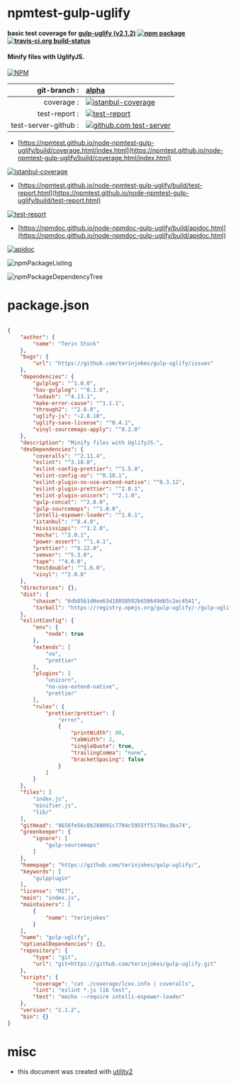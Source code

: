# npmtest-gulp-uglify

#### basic test coverage for  [gulp-uglify (v2.1.2)](https://github.com/terinjokes/gulp-uglify/)  [![npm package](https://img.shields.io/npm/v/npmtest-gulp-uglify.svg?style=flat-square)](https://www.npmjs.org/package/npmtest-gulp-uglify) [![travis-ci.org build-status](https://api.travis-ci.org/npmtest/node-npmtest-gulp-uglify.svg)](https://travis-ci.org/npmtest/node-npmtest-gulp-uglify)

#### Minify files with UglifyJS.

[![NPM](https://nodei.co/npm/gulp-uglify.png?downloads=true&downloadRank=true&stars=true)](https://www.npmjs.com/package/gulp-uglify)

| git-branch : | [alpha](https://github.com/npmtest/node-npmtest-gulp-uglify/tree/alpha)|
|--:|:--|
| coverage : | [![istanbul-coverage](https://npmtest.github.io/node-npmtest-gulp-uglify/build/coverage.badge.svg)](https://npmtest.github.io/node-npmtest-gulp-uglify/build/coverage.html/index.html)|
| test-report : | [![test-report](https://npmtest.github.io/node-npmtest-gulp-uglify/build/test-report.badge.svg)](https://npmtest.github.io/node-npmtest-gulp-uglify/build/test-report.html)|
| test-server-github : | [![github.com test-server](https://npmtest.github.io/node-npmtest-gulp-uglify/GitHub-Mark-32px.png)](https://npmtest.github.io/node-npmtest-gulp-uglify/build/app/index.html) | | build-artifacts : | [![build-artifacts](https://npmtest.github.io/node-npmtest-gulp-uglify/glyphicons_144_folder_open.png)](https://github.com/npmtest/node-npmtest-gulp-uglify/tree/gh-pages/build)|

- [https://npmtest.github.io/node-npmtest-gulp-uglify/build/coverage.html/index.html](https://npmtest.github.io/node-npmtest-gulp-uglify/build/coverage.html/index.html)

[![istanbul-coverage](https://npmtest.github.io/node-npmtest-gulp-uglify/build/screenCapture.buildCi.browser.%252Ftmp%252Fbuild%252Fcoverage.lib.html.png)](https://npmtest.github.io/node-npmtest-gulp-uglify/build/coverage.html/index.html)

- [https://npmtest.github.io/node-npmtest-gulp-uglify/build/test-report.html](https://npmtest.github.io/node-npmtest-gulp-uglify/build/test-report.html)

[![test-report](https://npmtest.github.io/node-npmtest-gulp-uglify/build/screenCapture.buildCi.browser.%252Ftmp%252Fbuild%252Ftest-report.html.png)](https://npmtest.github.io/node-npmtest-gulp-uglify/build/test-report.html)

- [https://npmdoc.github.io/node-npmdoc-gulp-uglify/build/apidoc.html](https://npmdoc.github.io/node-npmdoc-gulp-uglify/build/apidoc.html)

[![apidoc](https://npmdoc.github.io/node-npmdoc-gulp-uglify/build/screenCapture.buildCi.browser.%252Ftmp%252Fbuild%252Fapidoc.html.png)](https://npmdoc.github.io/node-npmdoc-gulp-uglify/build/apidoc.html)

![npmPackageListing](https://npmtest.github.io/node-npmtest-gulp-uglify/build/screenCapture.npmPackageListing.svg)

![npmPackageDependencyTree](https://npmtest.github.io/node-npmtest-gulp-uglify/build/screenCapture.npmPackageDependencyTree.svg)



# package.json

```json

{
    "author": {
        "name": "Terin Stock"
    },
    "bugs": {
        "url": "https://github.com/terinjokes/gulp-uglify/issues"
    },
    "dependencies": {
        "gulplog": "^1.0.0",
        "has-gulplog": "^0.1.0",
        "lodash": "^4.13.1",
        "make-error-cause": "^1.1.1",
        "through2": "^2.0.0",
        "uglify-js": "~2.8.10",
        "uglify-save-license": "^0.4.1",
        "vinyl-sourcemaps-apply": "^0.2.0"
    },
    "description": "Minify files with UglifyJS.",
    "devDependencies": {
        "coveralls": "^2.11.4",
        "eslint": "^3.18.0",
        "eslint-config-prettier": "^1.5.0",
        "eslint-config-xo": "^0.18.1",
        "eslint-plugin-no-use-extend-native": "^0.3.12",
        "eslint-plugin-prettier": "^2.0.1",
        "eslint-plugin-unicorn": "^2.1.0",
        "gulp-concat": "^2.0.0",
        "gulp-sourcemaps": "^1.0.0",
        "intelli-espower-loader": "^1.0.1",
        "istanbul": "^0.4.0",
        "mississippi": "^1.2.0",
        "mocha": "^3.0.1",
        "power-assert": "^1.4.1",
        "prettier": "^0.22.0",
        "semver": "^5.3.0",
        "tape": "^4.0.0",
        "testdouble": "^1.6.0",
        "vinyl": "^2.0.0"
    },
    "directories": {},
    "dist": {
        "shasum": "6db85b1d0ee63d18058592b658649d65c2ec4541",
        "tarball": "https://registry.npmjs.org/gulp-uglify/-/gulp-uglify-2.1.2.tgz"
    },
    "eslintConfig": {
        "env": {
            "node": true
        },
        "extends": [
            "xo",
            "prettier"
        ],
        "plugins": [
            "unicorn",
            "no-use-extend-native",
            "prettier"
        ],
        "rules": {
            "prettier/prettier": [
                "error",
                {
                    "printWidth": 80,
                    "tabWidth": 2,
                    "singleQuote": true,
                    "trailingComma": "none",
                    "bracketSpacing": false
                }
            ]
        }
    },
    "files": [
        "index.js",
        "minifier.js",
        "lib/"
    ],
    "gitHead": "4656fe56c8b288091c7704c5955ff5170ec3ba74",
    "greenkeeper": {
        "ignore": [
            "gulp-sourcemaps"
        ]
    },
    "homepage": "https://github.com/terinjokes/gulp-uglify/",
    "keywords": [
        "gulpplugin"
    ],
    "license": "MIT",
    "main": "index.js",
    "maintainers": [
        {
            "name": "terinjokes"
        }
    ],
    "name": "gulp-uglify",
    "optionalDependencies": {},
    "repository": {
        "type": "git",
        "url": "git+https://github.com/terinjokes/gulp-uglify.git"
    },
    "scripts": {
        "coverage": "cat ./coverage/lcov.info | coveralls",
        "lint": "eslint *.js lib test",
        "test": "mocha --require intelli-espower-loader"
    },
    "version": "2.1.2",
    "bin": {}
}
```



# misc
- this document was created with [utility2](https://github.com/kaizhu256/node-utility2)
